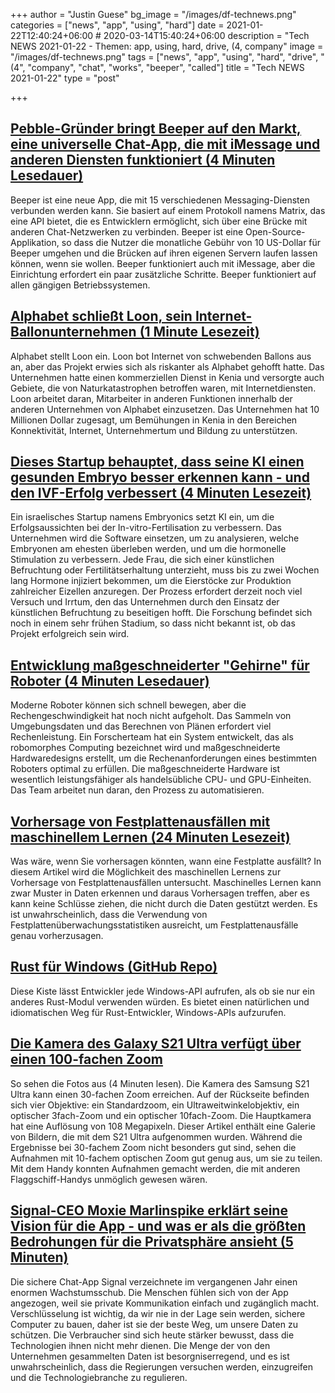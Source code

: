 +++
author = "Justin Guese"
bg_image = "/images/df-technews.png"
categories = ["news", "app", "using", "hard"]
date = 2021-01-22T12:40:24+06:00 # 2020-03-14T15:40:24+06:00
description = "Tech NEWS 2021-01-22 - Themen: app, using, hard, drive, (4, company"
image = "/images/df-technews.png"
tags = ["news", "app", "using", "hard", "drive", "(4", "company", "chat", "works", "beeper", "called"]
title = "Tech NEWS 2021-01-22"
type = "post"

+++

## [Pebble-Gründer bringt Beeper auf den Markt, eine universelle Chat-App, die mit iMessage und anderen Diensten funktioniert (4 Minuten Lesedauer)](https://techcrunch.com/2021/01/21/pebble-founder-launches-beeper-a-universal-chat-app-that-works-with-imessage-and-others//1/0100017729c72a0c-6edb3c0b-c8f7-49da-85ba-4359241772a3-000000/QvTAy78Rwv1Vw-dtsIHIp49GjrUYgMbedtvL25hH9xo=177)

 Beeper ist eine neue App, die mit 15 verschiedenen Messaging-Diensten verbunden werden kann. Sie basiert auf einem Protokoll namens Matrix, das eine API bietet, die es Entwicklern ermöglicht, sich über eine Brücke mit anderen Chat-Netzwerken zu verbinden. Beeper ist eine Open-Source-Applikation, so dass die Nutzer die monatliche Gebühr von 10 US-Dollar für Beeper umgehen und die Brücken auf ihren eigenen Servern laufen lassen können, wenn sie wollen. Beeper funktioniert auch mit iMessage, aber die Einrichtung erfordert ein paar zusätzliche Schritte. Beeper funktioniert auf allen gängigen Betriebssystemen.

## [Alphabet schließt Loon, sein Internet-Ballonunternehmen (1 Minute Lesezeit)](https://www.theverge.com/2021/1/21/22243484/alphabet-google-shutting-down-loon-internet-balloon-company-x?scrolla=5eb6d68b7fedc32c19ef33b4/1/0100017729c72a0c-6edb3c0b-c8f7-49da-85ba-4359241772a3-000000/p4C7x54JWZT7IWXFzWa7PZEY-9ex7NCFDTs7hASQKzU=177)

 Alphabet stellt Loon ein. Loon bot Internet von schwebenden Ballons aus an, aber das Projekt erwies sich als riskanter als Alphabet gehofft hatte. Das Unternehmen hatte einen kommerziellen Dienst in Kenia und versorgte auch Gebiete, die von Naturkatastrophen betroffen waren, mit Internetdiensten. Loon arbeitet daran, Mitarbeiter in anderen Funktionen innerhalb der anderen Unternehmen von Alphabet einzusetzen. Das Unternehmen hat 10 Millionen Dollar zugesagt, um Bemühungen in Kenia in den Bereichen Konnektivität, Internet, Unternehmertum und Bildung zu unterstützen.

## [Dieses Startup behauptet, dass seine KI einen gesunden Embryo besser erkennen kann - und den IVF-Erfolg verbessert (4 Minuten Lesezeit)](https://techcrunch.com/2021/01/20/this-startup-says-its-ai-can-better-spot-a-healthy-embryo-and-improve-ivf-success//1/0100017729c72a0c-6edb3c0b-c8f7-49da-85ba-4359241772a3-000000/ISm3TEVgLw5OVny1vhtqEn6AFaz8LfYYvZbKjQoqy6E=177)

 Ein israelisches Startup namens Embryonics setzt KI ein, um die Erfolgsaussichten bei der In-vitro-Fertilisation zu verbessern. Das Unternehmen wird die Software einsetzen, um zu analysieren, welche Embryonen am ehesten überleben werden, und um die hormonelle Stimulation zu verbessern. Jede Frau, die sich einer künstlichen Befruchtung oder Fertilitätserhaltung unterzieht, muss bis zu zwei Wochen lang Hormone injiziert bekommen, um die Eierstöcke zur Produktion zahlreicher Eizellen anzuregen. Der Prozess erfordert derzeit noch viel Versuch und Irrtum, den das Unternehmen durch den Einsatz der künstlichen Befruchtung zu beseitigen hofft. Die Forschung befindet sich noch in einem sehr frühen Stadium, so dass nicht bekannt ist, ob das Projekt erfolgreich sein wird.

## [Entwicklung maßgeschneiderter "Gehirne" für Roboter (4 Minuten Lesedauer)](https://news.mit.edu/2021/robot-customized-hardware-0121/1/0100017729c72a0c-6edb3c0b-c8f7-49da-85ba-4359241772a3-000000/1GQHzZfyz9L4z5JLSNWJzQVnfilAW88KneyqsNoTh_E=177)

 Moderne Roboter können sich schnell bewegen, aber die Rechengeschwindigkeit hat noch nicht aufgeholt. Das Sammeln von Umgebungsdaten und das Berechnen von Plänen erfordert viel Rechenleistung. Ein Forscherteam hat ein System entwickelt, das als robomorphes Computing bezeichnet wird und maßgeschneiderte Hardwaredesigns erstellt, um die Rechenanforderungen eines bestimmten Roboters optimal zu erfüllen. Die maßgeschneiderte Hardware ist wesentlich leistungsfähiger als handelsübliche CPU- und GPU-Einheiten. Das Team arbeitet nun daran, den Prozess zu automatisieren.

## [Vorhersage von Festplattenausfällen mit maschinellem Lernen (24 Minuten Lesezeit)](https://datto.engineering/post/predicting-hard-drive-failure-with-machine-learning/1/0100017729c72a0c-6edb3c0b-c8f7-49da-85ba-4359241772a3-000000/yflm7LN0Nh1qVHVzLLczQTnO1rlK8Mbh35pMJMxNdg0=177)

 Was wäre, wenn Sie vorhersagen könnten, wann eine Festplatte ausfällt? In diesem Artikel wird die Möglichkeit des maschinellen Lernens zur Vorhersage von Festplattenausfällen untersucht. Maschinelles Lernen kann zwar Muster in Daten erkennen und daraus Vorhersagen treffen, aber es kann keine Schlüsse ziehen, die nicht durch die Daten gestützt werden. Es ist unwahrscheinlich, dass die Verwendung von Festplattenüberwachungsstatistiken ausreicht, um Festplattenausfälle genau vorherzusagen.

## [Rust für Windows (GitHub Repo)](https://github.com/microsoft/windows-rs/1/0100017729c72a0c-6edb3c0b-c8f7-49da-85ba-4359241772a3-000000/w3BQBN6saUM3DxR9oaMAu603PC9isivvGl5PNrjm0-s=177)

 Diese Kiste lässt Entwickler jede Windows-API aufrufen, als ob sie nur ein anderes Rust-Modul verwenden würden. Es bietet einen natürlichen und idiomatischen Weg für Rust-Entwickler, Windows-APIs aufzurufen.

## [Die Kamera des Galaxy S21 Ultra verfügt über einen 100-fachen Zoom](https://www.cnet.com/news/galaxy-s21-ultras-camera-comes-with-100x-zoom-heres-what-photos-look-like//1/0100017729c72a0c-6edb3c0b-c8f7-49da-85ba-4359241772a3-000000/IaJ1lnG7aHxK1gcC1CxJo6XIgtd533mcPBsYhJPgnAE=177)

 So sehen die Fotos aus (4 Minuten lesen). Die Kamera des Samsung S21 Ultra kann einen 30-fachen Zoom erreichen. Auf der Rückseite befinden sich vier Objektive: ein Standardzoom, ein Ultraweitwinkelobjektiv, ein optischer 3fach-Zoom und ein optischer 10fach-Zoom. Die Hauptkamera hat eine Auflösung von 108 Megapixeln. Dieser Artikel enthält eine Galerie von Bildern, die mit dem S21 Ultra aufgenommen wurden. Während die Ergebnisse bei 30-fachem Zoom nicht besonders gut sind, sehen die Aufnahmen mit 10-fachem optischen Zoom gut genug aus, um sie zu teilen. Mit dem Handy konnten Aufnahmen gemacht werden, die mit anderen Flaggschiff-Handys unmöglich gewesen wären.

## [Signal-CEO Moxie Marlinspike erklärt seine Vision für die App - und was er als die größten Bedrohungen für die Privatsphäre ansieht (5 Minuten)](https://www.businessinsider.com/qa-signal-ceo-moxie-marlinspike-on-the-future-of-privacy-2021-1/1/0100017729c72a0c-6edb3c0b-c8f7-49da-85ba-4359241772a3-000000/74ZTlmZwrNO4Bc93G_6-O6xUvEXTfFGPqZDF87j4uwA=177)

 Die sichere Chat-App Signal verzeichnete im vergangenen Jahr einen enormen Wachstumsschub. Die Menschen fühlen sich von der App angezogen, weil sie private Kommunikation einfach und zugänglich macht. Verschlüsselung ist wichtig, da wir nie in der Lage sein werden, sichere Computer zu bauen, daher ist sie der beste Weg, um unsere Daten zu schützen. Die Verbraucher sind sich heute stärker bewusst, dass die Technologien ihnen nicht mehr dienen. Die Menge der von den Unternehmen gesammelten Daten ist besorgniserregend, und es ist unwahrscheinlich, dass die Regierungen versuchen werden, einzugreifen und die Technologiebranche zu regulieren.

